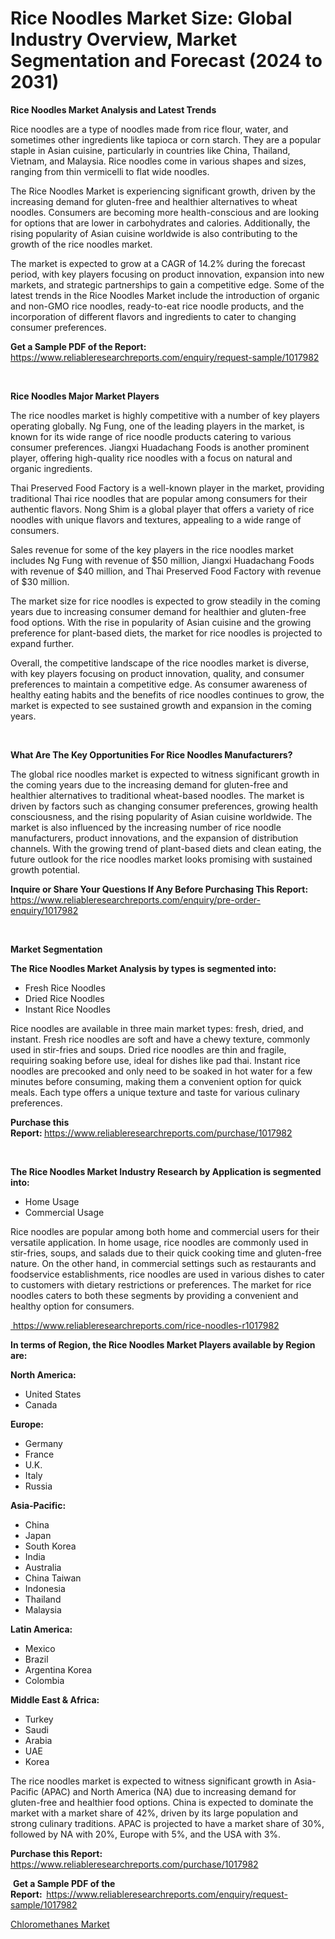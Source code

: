 <p><h1>Rice Noodles Market Size: Global Industry Overview, Market Segmentation and Forecast (2024 to 2031)</h1></p><p><strong>Rice Noodles Market Analysis and Latest Trends</strong></p>
<p><p>Rice noodles are a type of noodles made from rice flour, water, and sometimes other ingredients like tapioca or corn starch. They are a popular staple in Asian cuisine, particularly in countries like China, Thailand, Vietnam, and Malaysia. Rice noodles come in various shapes and sizes, ranging from thin vermicelli to flat wide noodles.</p><p>The Rice Noodles Market is experiencing significant growth, driven by the increasing demand for gluten-free and healthier alternatives to wheat noodles. Consumers are becoming more health-conscious and are looking for options that are lower in carbohydrates and calories. Additionally, the rising popularity of Asian cuisine worldwide is also contributing to the growth of the rice noodles market.</p><p>The market is expected to grow at a CAGR of 14.2% during the forecast period, with key players focusing on product innovation, expansion into new markets, and strategic partnerships to gain a competitive edge. Some of the latest trends in the Rice Noodles Market include the introduction of organic and non-GMO rice noodles, ready-to-eat rice noodle products, and the incorporation of different flavors and ingredients to cater to changing consumer preferences.</p></p>
<p><strong>Get a Sample PDF of the Report:&nbsp;</strong> <a href="https://www.reliableresearchreports.com/enquiry/request-sample/1017982">https://www.reliableresearchreports.com/enquiry/request-sample/1017982</a></p>
<p>&nbsp;</p>
<p><strong>Rice Noodles Major Market Players</strong></p>
<p><p>The rice noodles market is highly competitive with a number of key players operating globally. Ng Fung, one of the leading players in the market, is known for its wide range of rice noodle products catering to various consumer preferences. Jiangxi Huadachang Foods is another prominent player, offering high-quality rice noodles with a focus on natural and organic ingredients.</p><p>Thai Preserved Food Factory is a well-known player in the market, providing traditional Thai rice noodles that are popular among consumers for their authentic flavors. Nong Shim is a global player that offers a variety of rice noodles with unique flavors and textures, appealing to a wide range of consumers.</p><p>Sales revenue for some of the key players in the rice noodles market includes Ng Fung with revenue of $50 million, Jiangxi Huadachang Foods with revenue of $40 million, and Thai Preserved Food Factory with revenue of $30 million.</p><p>The market size for rice noodles is expected to grow steadily in the coming years due to increasing consumer demand for healthier and gluten-free food options. With the rise in popularity of Asian cuisine and the growing preference for plant-based diets, the market for rice noodles is projected to expand further.</p><p>Overall, the competitive landscape of the rice noodles market is diverse, with key players focusing on product innovation, quality, and consumer preferences to maintain a competitive edge. As consumer awareness of healthy eating habits and the benefits of rice noodles continues to grow, the market is expected to see sustained growth and expansion in the coming years.</p></p>
<p>&nbsp;</p>
<p><strong>What Are The Key Opportunities For Rice Noodles Manufacturers?</strong></p>
<p><p>The global rice noodles market is expected to witness significant growth in the coming years due to the increasing demand for gluten-free and healthier alternatives to traditional wheat-based noodles. The market is driven by factors such as changing consumer preferences, growing health consciousness, and the rising popularity of Asian cuisine worldwide. The market is also influenced by the increasing number of rice noodle manufacturers, product innovations, and the expansion of distribution channels. With the growing trend of plant-based diets and clean eating, the future outlook for the rice noodles market looks promising with sustained growth potential.</p></p>
<p><strong>Inquire or Share Your Questions If Any Before Purchasing This Report:</strong> <a href="https://www.reliableresearchreports.com/enquiry/pre-order-enquiry/1017982">https://www.reliableresearchreports.com/enquiry/pre-order-enquiry/1017982</a></p>
<p>&nbsp;</p>
<p><strong>Market Segmentation</strong></p>
<p><strong>The Rice Noodles Market Analysis by types is segmented into:</strong></p>
<p><ul><li>Fresh Rice Noodles</li><li>Dried Rice Noodles</li><li>Instant Rice Noodles</li></ul></p>
<p><p>Rice noodles are available in three main market types: fresh, dried, and instant. Fresh rice noodles are soft and have a chewy texture, commonly used in stir-fries and soups. Dried rice noodles are thin and fragile, requiring soaking before use, ideal for dishes like pad thai. Instant rice noodles are precooked and only need to be soaked in hot water for a few minutes before consuming, making them a convenient option for quick meals. Each type offers a unique texture and taste for various culinary preferences.</p></p>
<p><strong>Purchase this Report:&nbsp;</strong><a href="https://www.reliableresearchreports.com/purchase/1017982">https://www.reliableresearchreports.com/purchase/1017982</a></p>
<p>&nbsp;</p>
<p><strong>The Rice Noodles Market Industry Research by Application is segmented into:</strong></p>
<p><ul><li>Home Usage</li><li>Commercial Usage</li></ul></p>
<p><p>Rice noodles are popular among both home and commercial users for their versatile application. In home usage, rice noodles are commonly used in stir-fries, soups, and salads due to their quick cooking time and gluten-free nature. On the other hand, in commercial settings such as restaurants and foodservice establishments, rice noodles are used in various dishes to cater to customers with dietary restrictions or preferences. The market for rice noodles caters to both these segments by providing a convenient and healthy option for consumers.</p></p>
<p><a href="https://www.reliableresearchreports.com/rice-noodles-r1017982">&nbsp;https://www.reliableresearchreports.com/rice-noodles-r1017982</a></p>
<p><strong>In terms of Region, the Rice Noodles Market Players available by Region are:</strong></p>
<p>
    <p> <strong> North America: </strong>
        <ul>
            <li>United States</li>
            <li>Canada</li>
        </ul>
        </p> 
    <p> <strong> Europe: </strong>
        <ul>
            <li>Germany</li>
            <li>France</li>
            <li>U.K.</li>
            <li>Italy</li>
            <li>Russia</li>
        </ul>
        </p> 
    <p> <strong> Asia-Pacific: </strong>
        <ul>
            <li>China</li>
            <li>Japan</li>
            <li>South Korea</li>
            <li>India</li>
            <li>Australia</li>
            <li>China Taiwan</li>
            <li>Indonesia</li>
            <li>Thailand</li>
            <li>Malaysia</li>
        </ul>
        </p> 
    <p> <strong> Latin America: </strong>
        <ul>
            <li>Mexico</li>
            <li>Brazil</li>
            <li>Argentina Korea</li>
            <li>Colombia</li>
        </ul>
        </p> 
    <p> <strong> Middle East & Africa: </strong>
        <ul>
            <li>Turkey</li>
            <li>Saudi</li>
            <li>Arabia</li>
            <li>UAE</li>
            <li>Korea</li>
        </ul>
    </p>
    </p>
<p><p>The rice noodles market is expected to witness significant growth in Asia-Pacific (APAC) and North America (NA) due to increasing demand for gluten-free and healthier food options. China is expected to dominate the market with a market share of 42%, driven by its large population and strong culinary traditions. APAC is projected to have a market share of 30%, followed by NA with 20%, Europe with 5%, and the USA with 3%.</p></p>
<p><strong>Purchase this Report: </strong><a href="https://www.reliableresearchreports.com/purchase/1017982">https://www.reliableresearchreports.com/purchase/1017982</a></p>
<p>&nbsp;<strong>Get a Sample PDF of the Report:&nbsp;&nbsp;</strong><a href="https://www.reliableresearchreports.com/enquiry/request-sample/1017982">https://www.reliableresearchreports.com/enquiry/request-sample/1017982</a></p>
<p><strong></strong></p>
<p><p><a href="https://iodized-pantydraco-05c.notion.site/Insights-into-Chloromethanes-Market-Size-Analysing-Market-Share-Trends-and-Growth-from-2024-to-20-ec6c64d598494c7f9276d11c2acc65c7">Chloromethanes Market</a></p></p>